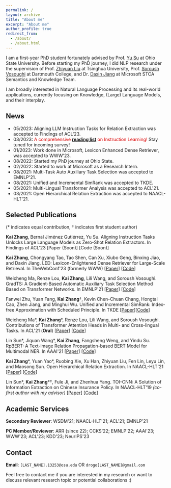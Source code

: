 ```yaml
---
permalink: /
layout: archive
title: "About me"
excerpt: "About me"
author_profile: true
redirect_from: 
  - /about/
  - /about.html
---
```

I am a first-year PhD student fortunately advised by Prof. [Yu Su](https://ysu1989.github.io) at Ohio State University. Before starting my PhD journey, I did NLP research under the supervision of Prof. [Zhiyuan Liu](http://nlp.csai.tsinghua.edu.cn/~lzy/) at Tsinghua University, Prof. [Soroush Vosoughi](https://www.cs.dartmouth.edu/~soroush/) at Dartmouth College, and Dr. [Daxin Jiang](https://www.microsoft.com/en-us/research/people/djiang/) at Microsoft STCA Semantics and Knowledge Team. 
<!-- Here is my [CV](/files/cv_open.pdf) (updated in Jan 2023).-->

I am broadly interested in Natural Language Processing and its real-world applications, currently focusing on Knowledge, (Large) Language Models, and their interplay.

<!--  I am disinclined to pursue research topics without the potential for real-world applicability. To align with the objective of practical research, I have publicly released all of my source code and will keep doing so.-->


## News
<!-- - 03/2023: New Survey on [Instruction Learning](https://arxiv.org/pdf/2303.10475.pdf), feedbacks and comments are more than welcome!  -->

- 05/2023: Aligning LLM Instruction Tasks for Relation Extraction was accepted to Findings of ACL'23.
- 03/2023: <font color="#dd0000">A comprehensive</font> **[reading list](https://github.com/RenzeLou/awesome-instruction-learning)** <font color="#dd0000">on Instruction Learning!</font> Stay tuned for incoming survey!
- 01/2023: Work done in Microsoft, Lexicon Enhanced Dense Retriever, was accepted to WWW'23.
- 08/2022: Started my PhD journey at Ohio State.
- 02/2022: Started to work at Microsoft as a Research Intern.
- 08/2021: Multi-Task Auto Auxiliary Task Selection was accepted to EMNLP'21.
- 08/2021: Unified and Incremental SimRank was accepted to TKDE.
- 05/2021: Multi-Lingual Transformer Analysis was accepted to ACL'21.
- 03/2021: Open Hierarchical Relation Extraction was accepted to NAACL-HLT'21.


## Selected Publications
(\*  indicates equal contribution, $\dagger$ indicates first student author)

**Kai Zhang**, Bernal Jiménez Gutiérrez, Yu Su. Aligning Instruction Tasks Unlocks Large Language Models as Zero-Shot Relation Extractors. In Findings of ACL'23 \[Paper (Soon)\] [Code (Soon)]

**Kai Zhang**, Chongyang Tao, Tao Shen, Can Xu, Xiubo Geng, Binxing Jiao, and Daxin Jiang. LED: Lexicon-Enlightened Dense Retriever for Large-Scale Retrieval. In TheWebConf'23 (formerly WWW) \[[Paper](https://arxiv.org/pdf/2208.13661.pdf)\] [[Code](https://github.com/drogozhang/LED)]

Weicheng Ma, Renze Lou, **Kai Zhang**, Lili Wang, and Soroush Vosoughi. GradTS: A Gradient-Based Automatic Auxiliary Task Selection Method Based on Transformer Networks. In EMNLP'21 \[[Paper](https://aclanthology.org/2021.emnlp-main.455.pdf)\] \[[Code](https://github.com/RenzeLou/GradTS)\]

Fanwei Zhu, Yuan Fang, **Kai Zhang**$\dagger$, Kevin Chen-Chuan Chang, Hongtai Cao, Zhen Jiang, and Minghui Wu. Unified and Incremental SimRank: Index-free Approximation with Scheduled Principle. In TKDE \[[Paper](https://www.computer.org/csdl/journal/tk/5555/01/09535257/1wMELvY3Tna)\]\[[Code](https://github.com/UISim2020/UISim2020)\]

Weicheng Ma\*, **Kai Zhang**\*, Renze Lou, Lili Wang, and Soroush Vosoughi. Contributions of Transformer Attention Heads in Multi- and Cross-lingual Tasks. In ACL'21 (**Oral**) \[[Paper](https://aclanthology.org/2021.acl-long.152.pdf)\] \[[Code](https://github.com/hikari-NYU/Contributions-of-Transformer-Attention-Heads-in-Multi--and-Cross-lingual-Tasks)\]

<!--Yuan Yao, Haoxi Zhong, Zhengyan Zhang, Xu Han, Xiaozhi Wang, **Kai Zhang**, Chaojun Xiao, Guoyang Zeng, Zhiyuan Liu, and Maosong Sun. Adversarial Language Games for Advanced Natural Language Intelligence. In AAAI'21 \[[Paper](https://ojs.aaai.org/index.php/AAAI/article/view/17676)\] \[[Code](https://github.com/thunlp/AdversarialTaboo)\] -->

Lin Sun\*, Jiquan Wang\*, **Kai Zhang**, Fangsheng Weng, and Yindu Su. RpBERT: A Text-image Relation Propagation-based BERT Model for Multimodal NER. In AAAI'21 \[[Paper](https://ojs.aaai.org/index.php/AAAI/article/view/17633)\] \[[Code](https://github.com/Multimodal-NER/RpBERT)\]

**Kai Zhang**\*, Yuan Yao\*, Ruobing Xie, Xu Han, Zhiyuan Liu, Fen Lin, Leyu Lin, and Maosong Sun. Open Hierarchical Relation Extraction. In NAACL-HLT'21 \[[Paper](https://www.aclweb.org/anthology/2021.naacl-main.452.pdf)\] \[[Code](https://github.com/thunlp/OHRE)\]

Lin Sun\*, **Kai Zhang**\*$\dagger$, Fule Ji, and Zhenhua Yang. TOI-CNN: A Solution of Information Extraction on Chinese Insurance Policy. In NAACL-HLT'19 *(co-first author with my advisor)* \[[Paper](https://www.aclweb.org/anthology/N19-2022.pdf)\] \[[Code](https://github.com/ETIP-team/ETIP-Project)\] 

## Academic Services

**Secondary Reviewer**: WSDM'21; NAACL-HLT'21; ACL'21; EMNLP'21

**PC Member/Reviewer**: ARR (since 22); CCKS'22; EMNLP'22; AAAI'23; WWW'23; ACL'23; KDD'23; NeurIPS'23

## Contact

**Email**: `[LAST_NAME].13253@osu.edu` OR `drogo[LAST_NAME]@gmail.com`

Feel free to contact me if you are interested in my research or want to discuss relevant research topic or potential collaborations :)

<script type='text/javascript' id='clustrmaps' src='//cdn.clustrmaps.com/map_v2.js?cl=ffffff&w=312&t=tt&d=WWgOfq4agmQMsv-liNWF_IqrTiXrb-1nqoPvyzlC238'></script>